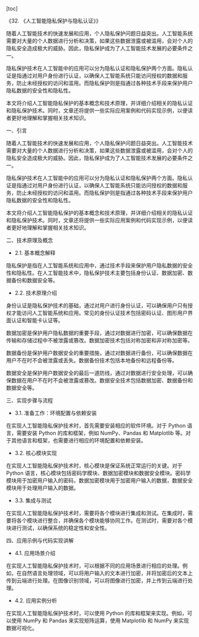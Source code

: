 
[toc]                    
                
                
《32. 《人工智能隐私保护与隐私认证》》

随着人工智能技术的快速发展和应用，个人隐私保护问题日益突出。人工智能系统需要对大量的个人数据进行分析和决策，如果这些数据泄露或被滥用，会对个人的隐私安全造成极大的威胁。因此，隐私保护成为了人工智能技术发展的必要条件之一。

隐私保护技术在人工智能中的应用可以分为隐私认证和隐私保护两个方面。隐私认证是指通过对用户身份进行认证，以确保人工智能系统只能访问授权的数据和服务，防止未经授权的访问和滥用。而隐私保护则是指通过各种技术手段来保护用户隐私数据的安全性和隐私性。

本文将介绍人工智能隐私保护的基本概念和技术原理，并详细介绍相关的隐私认证和隐私保护技术。同时，文章还将提供一些实际应用案例和代码实现示例，以便读者更好地理解和掌握相关技术知识。

一、引言

随着人工智能技术的快速发展和应用，个人隐私保护问题日益突出。人工智能技术需要对大量的个人数据进行分析和决策，如果这些数据泄露或被滥用，会对个人的隐私安全造成极大的威胁。因此，隐私保护成为了人工智能技术发展的必要条件之一。

隐私保护技术在人工智能中的应用可以分为隐私认证和隐私保护两个方面。隐私认证是指通过对用户身份进行认证，以确保人工智能系统只能访问授权的数据和服务，防止未经授权的访问和滥用。而隐私保护则是指通过各种技术手段来保护用户隐私数据的安全性和隐私性。

本文将介绍人工智能隐私保护的基本概念和技术原理，并详细介绍相关的隐私认证和隐私保护技术。同时，文章还将提供一些实际应用案例和代码实现示例，以便读者更好地理解和掌握相关技术知识。

二、技术原理及概念

- 2.1. 基本概念解释

隐私保护是指在人工智能系统和应用中，通过技术手段来保护用户隐私数据的安全性和隐私性。在人工智能技术中，隐私保护技术主要包括身份认证、数据加密、数据备份和数据安全等。

- 2.2. 技术原理介绍

身份认证是隐私保护技术的基础，通过对用户进行身份认证，可以确保用户只有授权才能访问人工智能系统和应用。常见的身份认证技术包括密码认证、图形用户界面认证和智能卡认证等。

数据加密是保护用户隐私数据的重要手段，通过对数据进行加密，可以确保数据在传输和存储过程中不被泄露或篡改。数据加密技术包括对称加密和非对称加密等。

数据备份是保护用户数据安全的重要措施，通过对数据进行备份，可以确保数据在用户不在时不会被泄露或丢失。数据备份技术包括本地备份和远程备份等。

数据安全是保护用户数据安全的最后一道防线，通过对数据进行安全处理，可以确保数据在用户不在时不会被泄露或篡改。数据安全技术包括数据加密、数据备份和数据安全等。

三、实现步骤与流程

- 3.1. 准备工作：环境配置与依赖安装

在实现人工智能隐私保护技术时，首先需要安装相应的软件环境。对于 Python 语言，需要安装 Python 的库和框架，例如 NumPy、Pandas 和 Matplotlib 等。对于其他语言和框架，也需要进行相应的环境配置和依赖安装。

- 3.2. 核心模块实现

在实现人工智能隐私保护技术时，核心模块是保证系统正常运行的关键。对于 Python 语言，核心模块包括密码学模块、数据加密模块和数据安全模块。密码学模块用于加密用户输入的密码，数据加密模块用于加密用户输入的数据，数据安全模块用于处理用户输入的数据。

- 3.3. 集成与测试

在实现人工智能隐私保护技术时，需要将各个模块进行集成和测试。在集成时，需要将各个模块进行整合，并确保各个模块能够协同工作。在测试时，需要对各个模块进行测试，以确保系统的稳定性和安全性。

四、应用示例与代码实现讲解

- 4.1. 应用场景介绍

在实现人工智能隐私保护技术时，可以根据不同的应用场景进行相应的处理。例如，在自然语言处理领域，可以将用户输入的文本进行加密，并将加密后的文本上传到云端进行处理。在图像识别领域，可以将图像进行加密，并上传到云端进行处理。

- 4.2. 应用实例分析

在实现人工智能隐私保护技术时，可以使用 Python 的库和框架来实现。例如，可以使用 NumPy 和 Pandas 来实现矩阵运算，使用 Matplotlib 和 NumPy 来实现数据可视化。

